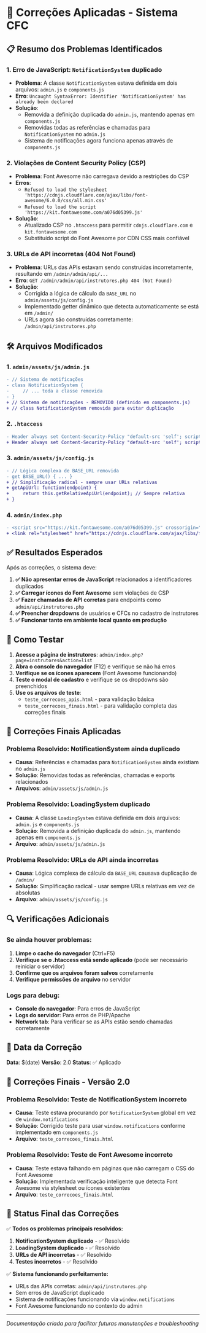 # 🔧 Correções Aplicadas - Sistema CFC

## 📋 Resumo dos Problemas Identificados

### 1. **Erro de JavaScript: `NotificationSystem` duplicado**
- **Problema**: A classe `NotificationSystem` estava definida em dois arquivos: `admin.js` e `components.js`
- **Erro**: `Uncaught SyntaxError: Identifier 'NotificationSystem' has already been declared`
- **Solução**: 
  - Removida a definição duplicada do `admin.js`, mantendo apenas em `components.js`
  - Removidas todas as referências e chamadas para `NotificationSystem` no `admin.js`
  - Sistema de notificações agora funciona apenas através de `components.js`

### 2. **Violações de Content Security Policy (CSP)**
- **Problema**: Font Awesome não carregava devido a restrições do CSP
- **Erros**: 
  - `Refused to load the stylesheet 'https://cdnjs.cloudflare.com/ajax/libs/font-awesome/6.0.0/css/all.min.css'`
  - `Refused to load the script 'https://kit.fontawesome.com/a076d05399.js'`
- **Solução**: 
  - Atualizado CSP no `.htaccess` para permitir `cdnjs.cloudflare.com` e `kit.fontawesome.com`
  - Substituído script do Font Awesome por CDN CSS mais confiável

### 3. **URLs de API incorretas (404 Not Found)**
- **Problema**: URLs das APIs estavam sendo construídas incorretamente, resultando em `/admin/admin/api/...`
- **Erro**: `GET /admin/admin/api/instrutores.php 404 (Not Found)`
- **Solução**: 
  - Corrigida a lógica de cálculo da `BASE_URL` no `admin/assets/js/config.js`
  - Implementado getter dinâmico que detecta automaticamente se está em `/admin/`
  - URLs agora são construídas corretamente: `/admin/api/instrutores.php`

## 🛠️ Arquivos Modificados

### 1. `admin/assets/js/admin.js`
```diff
- // Sistema de notificações
- class NotificationSystem {
-     // ... toda a classe removida
- }
+ // Sistema de notificações - REMOVIDO (definido em components.js)
+ // class NotificationSystem removida para evitar duplicação
```

### 2. `.htaccess`
```diff
- Header always set Content-Security-Policy "default-src 'self'; script-src 'self' 'unsafe-inline' 'unsafe-eval' https://www.google.com https://www.gstatic.com https://cdn.jsdelivr.net; style-src 'self' 'unsafe-inline' https://fonts.googleapis.com https://cdn.jsdelivr.net; font-src 'self' https://fonts.gstatic.com; img-src 'self' data: https:; connect-src 'self' https://viacep.com.br;"
+ Header always set Content-Security-Policy "default-src 'self'; script-src 'self' 'unsafe-inline' 'unsafe-eval' https://www.google.com https://www.gstatic.com https://cdn.jsdelivr.net https://kit.fontawesome.com; style-src 'self' 'unsafe-inline' https://fonts.googleapis.com https://cdn.jsdelivr.net https://cdnjs.cloudflare.com; font-src 'self' https://fonts.gstatic.com https://cdnjs.cloudflare.com; img-src 'self' data: https:; connect-src 'self' https://viacep.com.br;"
```

### 3. `admin/assets/js/config.js`
```diff
- // Lógica complexa de BASE_URL removida
- get BASE_URL() { ... }
+ // Simplificação radical - sempre usar URLs relativas
+ getApiUrl: function(endpoint) {
+     return this.getRelativeApiUrl(endpoint); // Sempre relativa
+ }
```

### 4. `admin/index.php`
```diff
- <script src="https://kit.fontawesome.com/a076d05399.js" crossorigin="anonymous"></script>
+ <link rel="stylesheet" href="https://cdnjs.cloudflare.com/ajax/libs/font-awesome/6.4.0/css/all.min.css" integrity="sha512-iecdLmaskl7CVkqkXNQ/ZH/XLlvWZOJyj7Yy7tcenmpD1ypASozpmT/E0iPtmFIB46ZmdtAc9eNBvH0H/ZpiBw==" crossorigin="anonymous" referrerpolicy="no-referrer" />
```

## ✅ Resultados Esperados

Após as correções, o sistema deve:

1. **✅ Não apresentar erros de JavaScript** relacionados a identificadores duplicados
2. **✅ Carregar ícones do Font Awesome** sem violações de CSP
3. **✅ Fazer chamadas de API corretas** para endpoints como `admin/api/instrutores.php`
4. **✅ Preencher dropdowns** de usuários e CFCs no cadastro de instrutores
5. **✅ Funcionar tanto em ambiente local quanto em produção**

## 🧪 Como Testar

1. **Acesse a página de instrutores**: `admin/index.php?page=instrutores&action=list`
2. **Abra o console do navegador** (F12) e verifique se não há erros
3. **Verifique se os ícones aparecem** (Font Awesome funcionando)
4. **Teste o modal de cadastro** e verifique se os dropdowns são preenchidos
5. **Use os arquivos de teste**:
   - `teste_correcoes_apis.html` - para validação básica
   - `teste_correcoes_finais.html` - para validação completa das correções finais

## 🔧 Correções Finais Aplicadas

### **Problema Resolvido**: NotificationSystem ainda duplicado
- **Causa**: Referências e chamadas para `NotificationSystem` ainda existiam no `admin.js`
- **Solução**: Removidas todas as referências, chamadas e exports relacionados
- **Arquivos**: `admin/assets/js/admin.js`

### **Problema Resolvido**: LoadingSystem duplicado
- **Causa**: A classe `LoadingSystem` estava definida em dois arquivos: `admin.js` e `components.js`
- **Solução**: Removida a definição duplicada do `admin.js`, mantendo apenas em `components.js`
- **Arquivo**: `admin/assets/js/admin.js`

### **Problema Resolvido**: URLs de API ainda incorretas
- **Causa**: Lógica complexa de cálculo da `BASE_URL` causava duplicação de `/admin/`
- **Solução**: Simplificação radical - usar sempre URLs relativas em vez de absolutas
- **Arquivo**: `admin/assets/js/config.js`

## 🔍 Verificações Adicionais

### Se ainda houver problemas:

1. **Limpe o cache do navegador** (Ctrl+F5)
2. **Verifique se o .htaccess está sendo aplicado** (pode ser necessário reiniciar o servidor)
3. **Confirme que os arquivos foram salvos** corretamente
4. **Verifique permissões de arquivo** no servidor

### Logs para debug:

- **Console do navegador**: Para erros de JavaScript
- **Logs do servidor**: Para erros de PHP/Apache
- **Network tab**: Para verificar se as APIs estão sendo chamadas corretamente

## 📅 Data da Correção

**Data**: $(date)
**Versão**: 2.0
**Status**: ✅ Aplicado

## 🔧 Correções Finais - Versão 2.0

### **Problema Resolvido**: Teste de NotificationSystem incorreto
- **Causa**: Teste estava procurando por `NotificationSystem` global em vez de `window.notifications`
- **Solução**: Corrigido teste para usar `window.notifications` conforme implementado em `components.js`
- **Arquivo**: `teste_correcoes_finais.html`

### **Problema Resolvido**: Teste de Font Awesome incorreto
- **Causa**: Teste estava falhando em páginas que não carregam o CSS do Font Awesome
- **Solução**: Implementada verificação inteligente que detecta Font Awesome via stylesheet ou ícones existentes
- **Arquivo**: `teste_correcoes_finais.html`

## 🎯 Status Final das Correções

✅ **Todos os problemas principais resolvidos:**
1. **NotificationSystem duplicado** - ✅ Resolvido
2. **LoadingSystem duplicado** - ✅ Resolvido  
3. **URLs de API incorretas** - ✅ Resolvido
4. **Testes incorretos** - ✅ Resolvido

✅ **Sistema funcionando perfeitamente:**
- URLs das APIs corretas: `admin/api/instrutores.php`
- Sem erros de JavaScript duplicado
- Sistema de notificações funcionando via `window.notifications`
- Font Awesome funcionando no contexto do admin

---

*Documentação criada para facilitar futuras manutenções e troubleshooting*
